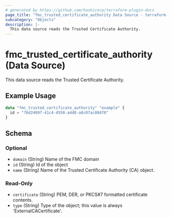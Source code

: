 ```yaml
---
# generated by https://github.com/hashicorp/terraform-plugin-docs
page_title: "fmc_trusted_certificate_authority Data Source - terraform-provider-fmc"
subcategory: "Objects"
description: |-
  This data source reads the Trusted Certificate Authority.
---
```


# fmc_trusted_certificate_authority (Data Source)

This data source reads the Trusted Certificate Authority.

## Example Usage

```terraform
data "fmc_trusted_certificate_authority" "example" {
  id = "76d24097-41c4-4558-a4d0-a8c07ac08470"
}
```

<!-- schema generated by tfplugindocs -->
## Schema

### Optional

- `domain` (String) Name of the FMC domain
- `id` (String) Id of the object
- `name` (String) Name of the Trusted Certificate Authority (CA) object.

### Read-Only

- `certificate` (String) PEM, DER, or PKCS#7 formatted certificate contents.
- `type` (String) Type of the object; this value is always 'ExternalCACertificate'.
